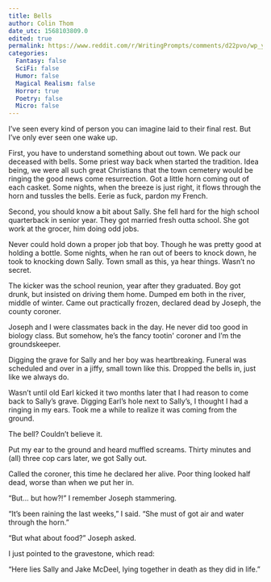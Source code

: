 ```yaml
---
title: Bells
author: Colin Thom
date_utc: 1568103809.0
edited: true
permalink: https://www.reddit.com/r/WritingPrompts/comments/d22pvo/wp_youre_a_gravekeeper_the_dead_are_buried_with/
categories:
  Fantasy: false
  SciFi: false
  Humor: false
  Magical Realism: false
  Horror: true
  Poetry: false
  Micro: false
---
```

I’ve seen every kind of person you can imagine laid to their final rest. But I’ve only ever seen one wake up.

First, you have to understand something about out town. We pack our deceased with bells. Some priest way back when started the tradition. Idea being, we were all such great Christians that the town cemetery would be ringing the good news come resurrection. Got a little horn coming out of each casket. Some nights, when the breeze is just right, it flows through the horn and tussles the bells. Eerie as fuck, pardon my French.

Second, you should know a bit about Sally. She fell hard for the high school quarterback in senior year. They got married fresh outta school. She got work at the grocer, him doing odd jobs.

Never could hold down a proper job that boy. Though he was pretty good at holding a bottle. Some nights, when he ran out of beers to knock down, he took to knocking down Sally. Town small as this, ya hear things. Wasn’t no secret.

The kicker was the school reunion, year after they graduated. Boy got drunk, but insisted on driving them home. Dumped em both in the river, middle of winter. Came out practically frozen, declared dead by Joseph, the county coroner.

Joseph and I were classmates back in the day. He never did too good in biology class. But somehow, he’s the fancy tootin' coroner and I’m the groundskeeper.

Digging the grave for Sally and her boy was heartbreaking. Funeral was scheduled and over in a jiffy, small town like this. Dropped the bells in, just like we always do.

Wasn’t until old Earl kicked it two months later that I had reason to come back to Sally’s grave. Digging Earl’s hole next to Sally’s, I thought I had a ringing in my ears. Took me a while to realize it was coming from the ground.

The bell? Couldn’t believe it.

Put my ear to the ground and heard muffled screams. Thirty minutes and (all) three cop cars later, we got Sally out.

Called the coroner, this time he declared her alive. Poor thing looked half dead, worse than when we put her in.

“But... but how?!” I remember Joseph stammering.

“It’s been raining the last weeks,” I said. “She must of got air and water through the horn.”

“But what about food?” Joseph asked.

I just pointed to the gravestone, which read:

“Here lies Sally and Jake McDeel, lying together in death as they did in life.”
